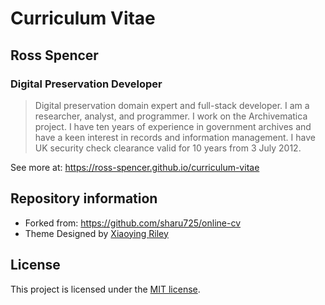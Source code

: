 # Curriculum Vitae

## Ross Spencer
### Digital Preservation Developer

> Digital preservation domain expert and full-stack developer. I am a
researcher, analyst, and programmer. I work on the Archivematica
project. I have ten years of experience in government archives and have
a keen interest in records and information management. I have UK
security check clearance valid for 10 years from 3 July 2012.

See more at: https://ross-spencer.github.io/curriculum-vitae

## Repository information

* Forked from: https://github.com/sharu725/online-cv
* Theme Designed by <a href="http://themes.3rdwavemedia.com" target="_blank" rel="nofollow">Xiaoying <i class="fas fa-heart"></i> Riley</a>

## License

This project is licensed under the [MIT license](LICENSE.txt).
